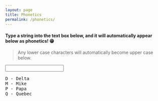 ```yaml
---
layout: page
title: Phonetics
permalink: /phonetics/
---
```

<script>

</script>

#### Type a string into the text box below, and it will automatically appear below as phonetics! 😁
> Any lower case characters will automatically become upper case below.

<input type="text" name="script-input">

<pre>D - Delta
M - Mike
P - Papa
Q - Quebec</pre>
